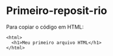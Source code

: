 # Primeiro-reposit-rio

Para copiar o código em HTML:
```
<html>
  <h1>Meu primeiro arquivo HTML</h1>
</html>
```
